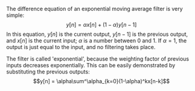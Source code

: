 The difference equation of an exponential moving average filter is very simple:
$$y[n] = \alpha x[n] + (1-\alpha)y[n-1]$$
In this equation, $y[n]$ is the current output, $y[n-1]$ is the previous output, and $x[n]$ is the current input; $\alpha$ is a number between 0 and 1. If $\alpha=1$, the output is just equal to the input, and no filtering takes place.

The filter is called 'exponential', because the weighting factor of previous inputs decreases exponentially. This can be easily demonstrated by substituting the previous outputs:
$$y[n] = \alpha\sum^\alpha_{k=0}(1-\alpha)^kx[n-k]$$
